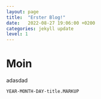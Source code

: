 ```yaml
---
layout: page
title:  "Erster Blog!"
date:   2022-08-27 19:06:00 +0200
categories: jekyll update
level: 1
---
```

# Moin

adasdad


`YEAR-MONTH-DAY-title.MARKUP`